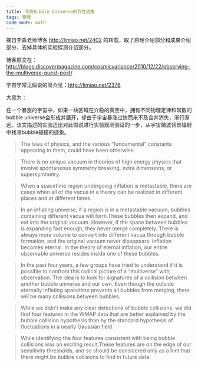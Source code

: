 ```yaml
---
title: 寻找Bubble Universe的存在迹象
tags: 物理
code_mode: math
---
```


摘自李淼老师博客 http://limiao.net/2402 的转载，取了原理介绍部分和成果介绍部分，去掉具体的实验探测介绍部分。

博客原文在：http://blogs.discovermagazine.com/cosmicvariance/2010/12/22/observing-the-multiverse-guest-post/

宇宙学常见假说的简介见：http://limiao.net/2376

大意为：

在一个暴涨的宇宙中，如果一块区域在介稳的真空中，拥有不同物理定律和常数的bubble universe会形成并展开，却由于宇宙暴涨过快而来不及合并消失，渐行渐远。该文描述的实验迈出对此假说进行实验观测验证的一步，从宇宙微波背景辐射中找寻bubble碰撞的迹象。

> The laws of physics, and the various “fundamental” constants appearing in them, could have been otherwise. 

> There is no unique vacuum in theories of high energy physics that involve spontaneous symmetry breaking, extra dimensions, or supersymmetry. 

> When a spacetime region undergoing inflation is metastable, there are cases when all of the vacua in a theory can be realized in different places and at different times. 

> In an inflating universe, if a region is in a metastable vacuum, bubbles containing different vacua will form.These bubbles then expand, and eat into the original vacuum. However, if the space between bubbles is expanding fast enough, they never merge completely. There is always more volume to convert into different vacua through bubble formation, and the original vacuum never disappears: inflation becomes eternal. In the theory of eternal inflation, our entire observable universe resides inside one of these bubbles.

> In the past four years, a few groups have tried to understand if it is possible to confront this radical picture of a “multiverse” with observation. The idea is to look for signatures of a collision between another bubble universe and our own. Even though the outside eternally inflating spacetime prevents all bubbles from merging, there will be many collisions between bubbles.

> While we didn’t make any clear detections of bubble collisions, we did find four features in the WMAP data that are better explained by the bubble collision hypothesis than by the standard hypothesis of fluctuations in a nearly Gaussian field. 

> While identifying the four features consistent with being bubble collisions was an exciting result,These features are on the edge of our sensitivity thresholds, and so should be considered only as a hint that there might be bubble collisions to find in future data.  
